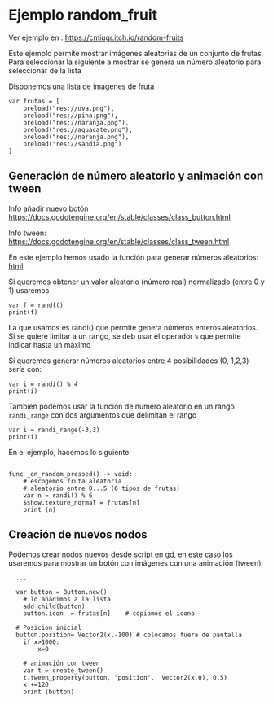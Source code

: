 # Ejemplo random_fruit 


Ver ejemplo en : https://cmiugr.itch.io/random-fruits


Este ejemplo permite mostrar imágenes aleatorias de un conjunto de frutas. Para seleccionar la siguiente a mostrar se genera un número aleatorio para seleccionar de la lista 


Disponemos una lista de imagenes de fruta 


```
var frutas = [
	preload("res://uva.png"),
	preload("res://pina.png"),
	preload("res://naranja.png"),
	preload("res://aguacate.png"),
	preload("res://naranja.png"),
	preload("res://sandia.png")
]
```



## Generación de número aleatorio y animación con tween

Info añadir nuevo botón https://docs.godotengine.org/en/stable/classes/class_button.html

Info tween:  https://docs.godotengine.org/en/stable/classes/class_tween.html



En este ejemplo hemos usado la función para generar números aleatorios: 
[html](https://docs.godotengine.org/en/4.3/tutorials/math/random_number_generation.html)


Si queremos obtener un valor aleatorio (número real) normalizado (entre 0 y 1) usaremos 

```
var f = randf()
print(f)
```


La que usamos es randi() que permite genera números enteros aleatorios. Si se quiere limitar a un rango, se deb usar el operador ``%`` que permite indicar hasta un máximo 

Si queremos generar números aleatorios entre 4 posibilidades (0, 1,2,3) sería con: 
```
var i = randi() % 4
print(i)
```

También podemos usar la funcion de numero aleatorio en un rango ``randi_range`` con dos argumentos que delimitan el rango 

```
var i = randi_range(-3,3)
print(i)
```


En el ejemplo, hacemos lo siguiente: 

```

func _on_random_pressed() -> void:
	# escogemos fruta aleatoria
	# aleatorio entre 0...5 (6 tipos de frutas) 
	var n = randi() % 6 
	$show.texture_normal = frutas[n]
	print (n)
```




## Creación de nuevos nodos 

Podemos crear nodos nuevos desde script en gd, en este caso los usaremos para mostrar un botón con imágenes con una animación (tween)


```
  ...

  var button = Button.new()
	# lo añadimos a la lista 
	add_child(button) 
	button.icon  = frutas[n]  	# copiamos el icono 	

  # Posicion inicial  
  button.position= Vector2(x,-100) # colocamos fuera de pantalla 
	if x>1000:
		x=0
	
	# animación con tween 
	var t = create_tween()
	t.tween_property(button, "position",  Vector2(x,0), 0.5)
	x +=120
	print (button)
	
```










